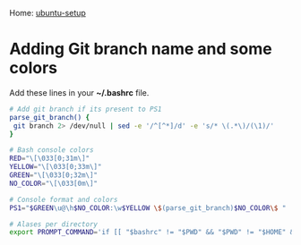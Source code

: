 Home: [ubuntu-setup](README.md)

#  Adding Git branch name and some colors

Add these lines in your **~/.bashrc** file.

```bash
# Add git branch if its present to PS1
parse_git_branch() {
 git branch 2> /dev/null | sed -e '/^[^*]/d' -e 's/* \(.*\)/(\1)/'
}

# Bash console colors
RED="\[\033[0;31m\]"
YELLOW="\[\033[0;33m\]"
GREEN="\[\033[0;32m\]"
NO_COLOR="\[\033[0m\]"

# Console format and colors
PS1="$GREEN\u@\h$NO_COLOR:\w$YELLOW \$(parse_git_branch)$NO_COLOR\$ "

# Alases per directory
export PROMPT_COMMAND='if [[ "$bashrc" != "$PWD" && "$PWD" != "$HOME" && -e .bashrc ]]; then bashrc="$PWD"; . .bashrc; fi'
```